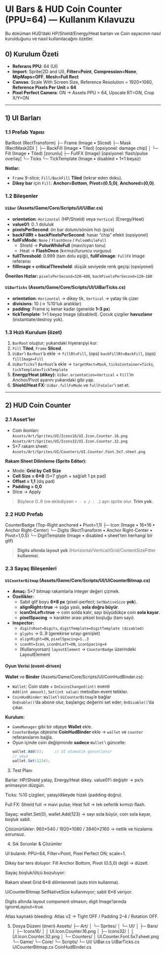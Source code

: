 # UI Bars & HUD Coin Counter (PPU=64) — Kullanım Kılavuzu

Bu doküman HUD’daki HP/Shield/Energy/Heat barları ve Coin sayacının nasıl kurulduğunu ve nasıl kullanılacağını özetler.

## 0) Kurulum Özeti
- **Referans PPU**: 64 (UI)
- **Import**: Sprite(2D and UI), **Filter=Point**, **Compression=None**, **MipMaps=OFF**, **Mesh=Full Rect**
- **Canvas**: Scale With Screen Size, Reference Resolution = 1920×1080, **Reference Pixels Per Unit = 64**
- **Pixel Perfect Camera**: ON → Assets PPU = 64, Upscale RT=ON, Crop X/Y=ON

---

## 1) UI Barları

### 1.1 Prefab Yapısı
BarRoot (RectTransform)
├─ Frame (Image • Sliced)
├─ Mask (RectMask2D)
│ ├─ BackFill (Image • Tiled) [opsiyonel: damage chip]
│ └─ Fill (Image • Tiled) [zorunlu]
├─ FullFX (Image) [opsiyonel: flash/pulse overlay]
└─ Ticks
└─ TickTemplate (Image • disabled • 1×1 beyaz)

**Notlar:**
- `Frame` 9-slice; `Fill/BackFill` **Tiled** (tekrar eden doku).
- **Dikey bar** için `Fill`: **Anchor=Bottom**, **Pivot=(0.5,0)**, **Anchored=(0,0)**.

### 1.2 Bileşenler

#### `UiBar` (Assets/Game/Core/Scripts/UI/UiBar.cs)
- **orientation**: `Horizontal` (HP/Shield) veya `Vertical` (Energy/Heat)
- **value01**: 0..1 doluluk
- **pixelsPerSecond**: ön bar dolum/sönüm hızı (px/s)
- **backFillRt + backPixelsPerSecond**: hasar “chip” efekti (opsiyonel)
- **fullFxMode**: `None` / `FlashOnce` / `PulseWhileFull`
  - Shield → **PulseWhileFull** (mavi/cyan tonu)
  - Heat → **FlashOnce** (kırmızı/turuncu vurgusu)
- **fullThreshold**: 0.999 (tam dolu eşiği), **fullFxImage**: `FullFX` Image referansı
- **fillImage + criticalThreshold**: düşük seviyede renk geçişi (opsiyonel)

**Önerilen Hızlar:** `pixelsPerSecond=320–400`, `backPixelsPerSecond=120–180`

#### `UiBarTicks` (Assets/Game/Core/Scripts/UI/UiBarTicks.cs)
- **orientation**: `Horizontal` → dikey tik, `Vertical` → yatay tik çizer
- **divisions**: 10 (→ %10’luk aralıklar)
- **padding**: Frame iç kenar kadar (genelde **1–3 px**)
- **tickTemplate**: 1×1 beyaz Image (disabled). Çocuk çizgiler **havuzlanır** (instantiate/destroy yok).

### 1.3 Hızlı Kurulum (özet)
1) `BarRoot` oluştur; yukarıdaki hiyerarşiyi kur.  
2) `Fill` **Tiled**, `Frame` **Sliced**.  
3) `UiBar`’ı `BarRoot`’a ekle → `fillRt=Fill`, (ops) `backFillRt=BackFill`, (ops) `fillImage=Fill`  
4) `UiBarTicks`’i `BarRoot`’a ekle → `targetRect=Mask`, `ticksContainer=Ticks`, `tickTemplate=TickTemplate`  
5) **Energy/Heat (dikey):** `UiBar.orientation=Vertical` + `Fill`’in Anchor/Pivot ayarını yukarıdaki gibi yap.  
6) **Shield/Heat FX:** `UiBar.fullFxMode` ve `fullFxColor`’ı set et.

---

## 2) HUD Coin Counter

### 2.1 Asset’ler
- Coin ikonları:  
  `Assets/Art/Sprites/UI/Icons16/UI.Icon.Counter.16.png`  
  `Assets/Art/Sprites/UI/Icons32/UI.Icon.Counter.32.png`
- 5×7 rakam sheet:  
  `Assets/Art/Sprites/UI/Counters/UI.Counter.Font.5x7.sheet.png`

**Rakam Sheet Dilimleme (Sprite Editor):**
- Mode: **Grid by Cell Size**
- **Cell Size = 6×8** (5×7 glyph + sağ/alt 1 px pad)
- **Offset = 1,1** (dış pad)
- **Padding = 0,0**
- Slice → Apply  
> Böylece 0..9 (ve eklediysen `+ - x / : .`) ayrı sprite olur. **Trim yok.**

### 2.2 HUD Prefab
CounterBadge (Top-Right anchored • Pivot=1,1)
├─ Icon (Image • 16×16 • Anchor Right-Center)
└─ Digits (RectTransform • Anchor Right-Center • Pivot=1,0.5)
└─ DigitTemplate (Image • disabled • sheet’ten herhangi bir glif)

> **Digits altında layout yok** (Horizontal/Vertical/Grid/ContentSizeFitter **kullanma**).

### 2.3 Sayaç Bileşenleri

#### `UiCounterBitmap` (Assets/Game/Core/Scripts/UI/UiCounterBitmap.cs)
- **Amaç:** 5×7 bitmap rakamlarla integer değeri çizmek.
- **Özellikler:**
  - Sabit glif boyu **6×8 px** (pixel-perfect; `SetNativeSize` **yok**).
  - **alignRight=true** → sağa yaslı, **sola doğru büyür**.
  - **iconOnLeft=true** → coin solda kalır, sayı büyüdükçe coin **sola kayar**.
  - **pixelSpacing** → karakter arası piksel boşluğu (tam sayı).
- **Inspector:**
  - `digitsRoot=Digits`, `digitTemplate=DigitTemplate (disabled)`
  - `glyphs` → 0..9 (gerekirse sırayı genişlet)
  - `alignRight=ON`, `pixelSpacing=1..3`
  - `iconRt=Icon`, `iconOnLeft=ON`, `iconSpacing=4`
  - (Kullanıyorsan) `layoutElement` → `CounterBadge` üzerindeki LayoutElement

#### Oyun Verisi (event-driven)

**Wallet** ve **Binder** (Assets/Game/Core/Scripts/UI/CoinHudBinder.cs):
- `Wallet`: Coin state + `OnCoinsChanged(int)` eventi  
  `Add(int amount)`, `Set(int value)` metodları event tetikler.
- `CoinHudBinder`: `Wallet`’ı `UiCounterBitmap`’e bağlar  
  `OnEnable()`’da abone olur, başlangıç değerini set eder; `OnDisable()`’da çıkar.

**Kurulum:**
- `GameManager` gibi bir objeye **Wallet** ekle.  
- `CounterBadge` objesine **CoinHudBinder** ekle → `wallet` ve `counter` referanslarını bağla.  
- Oyun içinde coin değişiminde **sadece** `Wallet`’ı güncelle:
  ```csharp
  wallet.Add(5);     // UI otomatik güncellenir
  // veya
  wallet.Set(1234);

3) Test Planı

Barlar: HP/Shield yatay, Energy/Heat dikey. value01’i değiştir → px/s animasyon düzgün.

Ticks: %10 çizgileri, yatay/dikeyde hizalı (padding doğru).

Full FX: Shield full → mavi pulse; Heat full → tek seferlik kırmızı flash.

Sayaç: wallet.Set(0), wallet.Add(123) → sayı sola büyür, coin sola kayar, boşluk sabit.

Çözünürlükler: 960×540 / 1920×1080 / 3840×2160 → netlik ve hizalama sorunsuz.

4) Sık Sorunlar & Çözümler

UI bulanık: PPU=64, Filter=Point, Pixel Perfect ON; scale=1.

Dikey bar ters doluyor: Fill Anchor Bottom, Pivot (0.5,0) değil → düzelt.

Sayaç boşluk/ölçü bozuluyor:

Rakam sheet Grid 6×8 dilimlenmeli (auto trim kullanma).

UiCounterBitmap SetNativeSize kullanmıyor; sabit 6×8 veriyor.

Digits altında layout component olmasın; digit Image’larında ignoreLayout=true.

Atlas kaynaklı bleeding: Atlas v2 → Tight OFF / Padding 2–4 / Rotation OFF.

5) Dosya Düzeni (öneri)
Assets/
 ├─ Art/
 │   └─ Sprites/
 │       └─ UI/
 │           ├─ Bars/
 │           ├─ Icons16/
 │           │    UI.Icon.Counter.16.png
 │           ├─ Icons32/
 │           │    UI.Icon.Counter.32.png
 │           └─ Counters/
 │                UI.Counter.Font.5x7.sheet.png
 └─ Game/
     └─ Core/
         └─ Scripts/
             └─ UI/
                 UiBar.cs
                 UiBarTicks.cs
                 UiCounterBitmap.cs
                 CoinHudBinder.cs

                 